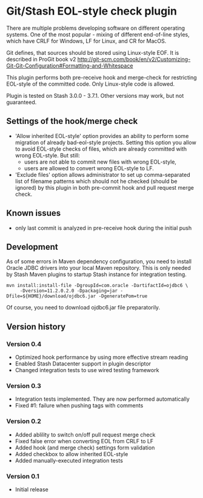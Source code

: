 # Git/Stash EOL-style check plugin

There are multiple problems developing software on different operating
systems. One of the most popular - mixing of different end-of-line
styles, which have CRLF for Windows, LF for Linux, and CR for MacOS.

Git defines, that sources should be stored using Linux-style EOF.
It is described in ProGit book v2
http://git-scm.com/book/en/v2/Customizing-Git-Git-Configuration#Formatting-and-Whitespace

This plugin performs both pre-receive hook and merge-check for restricting
EOL-style of the committed code. Only Linux-style code is allowed.

Plugin is tested on Stash 3.0.0 - 3.7.1. Other versions may work, but
not guaranteed.

## Settings of the hook/merge check

* 'Allow inherited EOL-style' option provides an ability to perform some
  migration of already bad-eol-style projects. Setting this option you
  allow to avoid EOL-style checks of files, which are already committed with
  wrong EOL-style. But still:
  * users are not able to commit new files with wrong EOL-style,
  * users are allowed to convert wrong EOL-style to LF.
* 'Exclude files' option allows administrator to set up comma-separated
  list of filename patterns which should not he checked (should be ignored)
  by this plugin in both pre-commit hook and pull request merge check.

## Known issues
* only last commit is analyzed in pre-receive hook during the initial push

## Development

As of some errors in Maven dependency configuration, you need to install
Oracle JDBC drivers into your local Maven repository. This is only needed
by Stash Maven plugins to startup Stash instance for integration testing.
```
mvn install:install-file -DgroupId=com.oracle -DartifactId=ojdbc6 \
     -Dversion=11.2.0.2.0 -Dpackaging=jar -Dfile=${HOME}/download/ojdbc6.jar -DgeneratePom=true
```
Of course, you need to download ojdbc6.jar file preparatorily.

## Version history

### Version 0.4
- Optimized hook performance by using more effective stream reading
- Enabled Stash Datacenter support in plugin descriptor
- Changed integration tests to use wired testing framework

### Version 0.3
- Integration tests implemented. They are now performed automatically
- Fixed #1: failure when pushing tags with comments

### Version 0.2
- Added ablility to switch on/off pull request merge check
- Fixed false error when converting EOL from CRLF to LF
- Added hook (and merge check) settings form validation
- Added checkbox to allow inherited EOL-style
- Added manually-executed integration tests

### Version 0.1
- Initial release